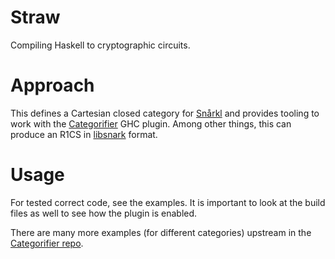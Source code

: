# Straw

Compiling Haskell to cryptographic circuits.

# Approach

This defines a Cartesian closed category for [Snårkl](https://github.com/gstew5/snarkl) and provides tooling to work with the [Categorifier](https://github.com/con-kitty/categorifier) GHC plugin. Among other things, this can produce an R1CS in [libsnark](https://github.com/scipr-lab/libsnark) format.

# Usage

For tested correct code, see the examples. It is important to look at the build files as well to see how the plugin is enabled.

There are many more examples (for different categories) upstream in the [Categorifier repo](https://github.com/con-kitty/categorifier).
